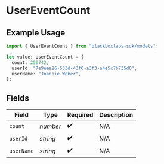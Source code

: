 # UserEventCount

## Example Usage

```typescript
import { UserEventCount } from "blackboxlabs-sdk/models";

let value: UserEventCount = {
  count: 256742,
  userId: "7e9eea26-553d-43f0-a3f3-a4e5c7b735d0",
  userName: "Joannie.Weber",
};
```

## Fields

| Field              | Type               | Required           | Description        |
| ------------------ | ------------------ | ------------------ | ------------------ |
| `count`            | *number*           | :heavy_check_mark: | N/A                |
| `userId`           | *string*           | :heavy_check_mark: | N/A                |
| `userName`         | *string*           | :heavy_check_mark: | N/A                |